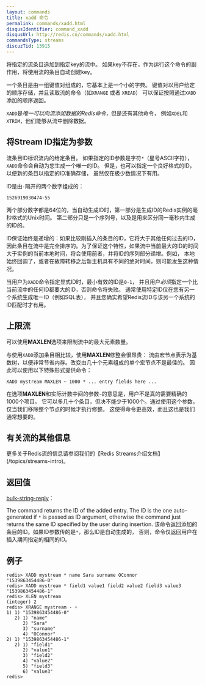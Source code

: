 ```yaml
---
layout: commands
title: xadd 命令
permalink: commands/xadd.html
disqusIdentifier: command_xadd
disqusUrl: http://redis.cn/commands/xadd.html
commandsType: streams
discuzTid: 13915
---
```


将指定的流条目追加到指定key的流中。
如果key不存在，作为运行这个命令的副作用，将使用流的条目自动创建key。

一个条目是由一组键值对组成的，它基本上是一个小的字典。
键值对以用户给定的顺序存储，并且读取流的命令（如`XRANGE` 或者 `XREAD`）
可以保证按照通过`XADD`添加的顺序返回。

`XADD`是*唯一可以向流添加数据的Redis命令*，但是还有其他命令，
例如`XDEL`和`XTRIM`，他们能够从流中删除数据。

## 将Stream ID指定为参数

流条目ID标识流内的给定条目。
如果指定的ID参数是字符`*`（星号ASCII字符），`XADD`命令会自动为您生成一个唯一的ID。
但是，也可以指定一个良好格式的ID，以便新的条目以指定的ID准确存储，
虽然仅在极少数情况下有用。

ID是由`-`隔开的两个数字组成的：

    1526919030474-55

两个部分数字都是64位的，当自动生成ID时，第一部分是生成ID的Redis实例的毫秒格式的Unix时间。
第二部分只是一个序列号，以及是用来区分同一毫秒内生成的ID的。

ID保证始终是递增的：如果比较刚插入的条目的ID，它将大于其他任何过去的ID，
因此条目在流中是完全排序的。为了保证这个特性，如果流中当前最大的ID的时间
大于实例的当前本地时间，将会使用前者，并将ID的序列部分递增。例如，
本地始终回调了，或者在故障转移之后新主机具有不同的绝对时间，则可能发生这种情况。

当用户为`XADD`命令指定显式ID时，最小有效的ID是`0-1`，
并且用户*必须*指定一个比当前流中的任何ID都要大的ID，否则命令将失败。
通常使用特定ID仅在您有另一个系统生成唯一ID（例如SQL表），
并且您确实希望Redis流ID与该另一个系统的ID匹配时才有用。

## 上限流

可以使用**MAXLEN**选项来限制流中的最大元素数量。

与使用`XADD`添加条目相比较，使用**MAXLEN**修整会很昂贵：
流由宏节点表示为基数树，以便非常节省内存。改变由几十个元素组成的单个宏节点不是最佳的。
因此可以使用以下特殊形式提供命令：

    XADD mystream MAXLEN ~ 1000 * ... entry fields here ...

在选项**MAXLEN**和实际计数中间的参数`~`的意思是，用户不是真的需要精确的1000个项目。
它可以多几十个条目，但决不能少于1000个。通过使用这个参数，仅当我们移除整个节点的时候才执行修整。
这使得命令更高效，而且这也是我们通常想要的。

## 有关流的其他信息

更多关于Redis流的信息请参阅我们的【Redis Streams介绍文档】(/topics/streams-intro)。

## 返回值

[bulk-string-reply](/topics/protocol.html#bulk-string-reply)：

The command returns the ID of the added entry. The ID is the one auto-generated
if `*` is passed as ID argument, otherwise the command just returns the same ID
specified by the user during insertion.
该命令返回添加的条目的ID。如果ID参数传的是`*`，那么ID是自动生成的，
否则，命令仅返回用户在插入期间指定的相同的ID。

## 例子

	redis> XADD mystream * name Sara surname OConnor
	"1539863454486-0"
	redis> XADD mystream * field1 value1 field2 value2 field3 value3
	"1539863454486-1"
	redis> XLEN mystream
	(integer) 2
	redis> XRANGE mystream - +
	1) 1) "1539863454486-0"
	   2) 1) "name"
		  2) "Sara"
		  3) "surname"
		  4) "OConnor"
	2) 1) "1539863454486-1"
	   2) 1) "field1"
		  2) "value1"
		  3) "field2"
		  4) "value2"
		  5) "field3"
		  6) "value3"
	redis> 
